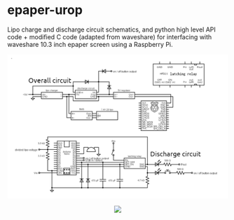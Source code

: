 # epaper-urop

Lipo charge and discharge circuit schematics, and python high level API code + modified C code (adapted from waveshare) for interfacing with waveshare 10.3 inch epaper screen using a Raspberry Pi.

![Overall circuit](https://github.com/milselarch/epaper-urop/blob/master/circuit-diagrams/overall-circuit-labelled.png)

<p align="center">
  <img src="https://user-images.githubusercontent.com/11241733/168007731-ce099b0b-b947-4930-a1f9-51a51db36c4c.gif"/>
</p>
